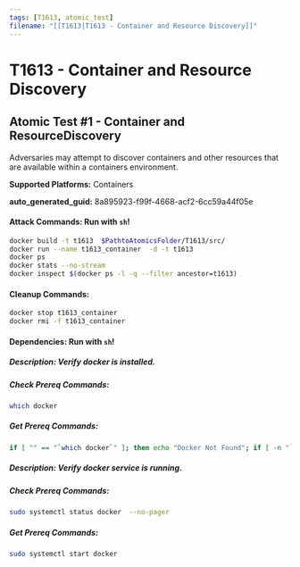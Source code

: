 ```yaml
---
tags: [T1613, atomic_test]
filename: "[[T1613|T1613 - Container and Resource Discovery]]"
---
```

# T1613 - Container and Resource Discovery

## Atomic Test #1 - Container and ResourceDiscovery
Adversaries may attempt to discover containers and other resources that are available within a containers environment.

**Supported Platforms:** Containers


**auto_generated_guid:** 8a895923-f99f-4668-acf2-6cc59a44f05e






#### Attack Commands: Run with `sh`! 


```sh
docker build -t t1613  $PathtoAtomicsFolder/T1613/src/
docker run --name t1613_container  -d -t t1613
docker ps
docker stats --no-stream
docker inspect $(docker ps -l -q --filter ancestor=t1613)
```

#### Cleanup Commands:
```sh
docker stop t1613_container
docker rmi -f t1613_container
```



#### Dependencies:  Run with `sh`!
##### Description: Verify docker is installed.
##### Check Prereq Commands:
```sh
which docker
```
##### Get Prereq Commands:
```sh
if [ "" == "`which docker`" ]; then echo "Docker Not Found"; if [ -n "`which apt-get`" ]; then sudo apt-get -y install docker ; elif [ -n "`which yum`" ]; then sudo yum -y install docker ; fi ; else echo "Docker installed"; fi
```
##### Description: Verify docker service is running.
##### Check Prereq Commands:
```sh
sudo systemctl status docker  --no-pager
```
##### Get Prereq Commands:
```sh
sudo systemctl start docker
```




<br/>
